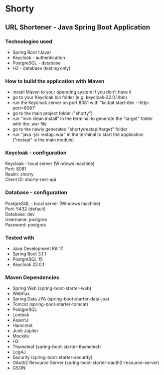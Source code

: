 # Shorty
## URL Shortener - Java Spring Boot Application

### Technologies used
* Spring Boot (Java)
* Keycloak - authentication
* PostgreSQL - database
* H2 - database (testing only)

### How to build the application with Maven
* install Maven to your operating system if you don't have it
* go to your Keycloak bin folder (e.g. keycloak-22.0.1/bin)
* run the Keycloak server on port 8081 with "kc.bat start-dev --http-port=8081"
* go to the main project folder ("shorty")
* run "mvn clean install" in the terminal to generate the "target" folder with the .war file
* go to the newly generated "shorty/restapi/target" folder
* run "java -jar restapi.war" in the terminal to start the application ("restapi" is the main module)

### Keycloak - configuration
Keycloak - local server (Windows machine)\
Port: 8081\
Realm: shorty\
Client ID: shorty-rest-api

### Database - configuration
PostgreSQL - local server (Windows machine)\
Port: 5432 (default)\
Database: dev\
Username: postgres\
Password: postgres

### Tested with
* Java Development Kit 17
* Spring Boot 3.1.1
* PostgreSQL 15
* Keycloak 22.0.1

### Maven Dependencies
* Spring Web (spring-boot-starter-web)
* Webflux
* Spring Data JPA (spring-boot-starter-data-jpa)
* Tomcat (spring-boot-starter-tomcat)
* PostgreSQL
* Lombok
* AssertJ
* Hamcrest
* Junit Jupiter
* Mockito
* H2
* Thymeleaf (spring-boot-starter-thymeleaf)
* Log4J
* Security (spring-boot-starter-security)
* OAuth2 Resource Server (spring-boot-starter-oauth2-resource-server)
* GSON